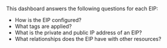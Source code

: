 This dashboard answers the following questions for each EIP:

- How is the EIP configured?
- What tags are applied?
- What is the private and public IP address of an EIP?
- What relationships does the EIP have with other resources?
